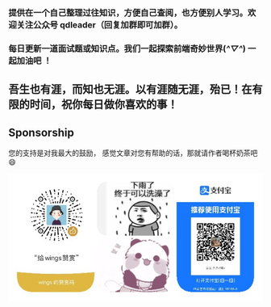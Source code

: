 ### 提供在一个自己整理过往知识，方便自己查阅，也方便别人学习。欢迎关注公众号 qdleader（回复加群即可加群）。

### 每日更新一道面试题或知识点。我们一起探索前端奇妙世界(_^▽^_) 一起加油吧 ！

## 吾生也有涯，而知也无涯。以有涯随无涯，殆已！在有限的时间，祝你每日做你喜欢的事！

## Sponsorship

您的支持是对我最大的鼓励，
感觉文章对您有帮助的话，那就请作者喝杯奶茶吧 😄

![赞助渠道 Sponsorship channels](./image/pay1.jpeg)
